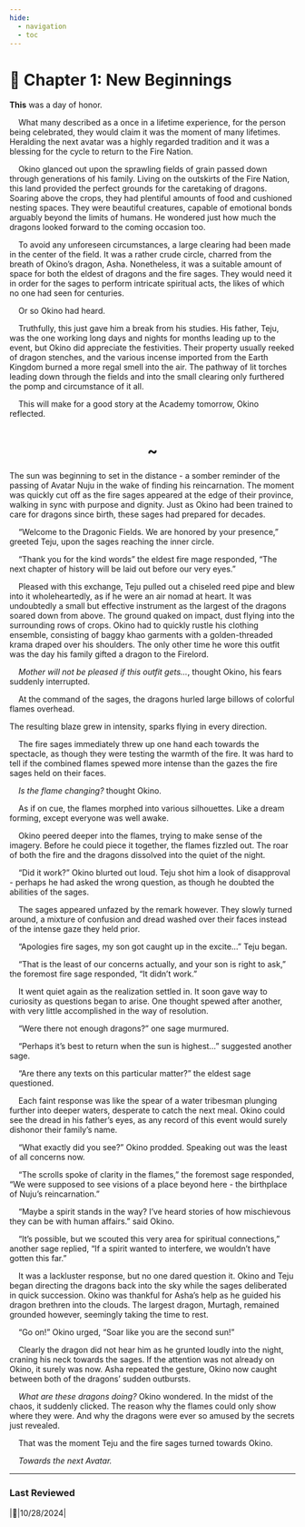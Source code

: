 ```yaml
---
hide:
  - navigation
  - toc
---
```


# :bookmark_tabs: Chapter 1: New Beginnings

__This__ was a day of honor.

&nbsp;&nbsp;&nbsp;&nbsp;What many described as a once in a lifetime experience, for the person being celebrated, they would claim it was the moment of many lifetimes. Heralding the next avatar was a highly regarded tradition and it was a blessing for the cycle to return to the Fire Nation. 

&nbsp;&nbsp;&nbsp;&nbsp;Okino glanced out upon the sprawling fields of grain passed down through generations of his family. Living on the outskirts of the Fire Nation, this land provided the perfect grounds for the caretaking of dragons. Soaring above the crops, they had plentiful amounts of food and cushioned nesting spaces. They were beautiful creatures, capable of emotional bonds arguably beyond the limits of humans. He wondered just how much the dragons looked forward to the coming occasion too.

&nbsp;&nbsp;&nbsp;&nbsp;To avoid any unforeseen circumstances, a large clearing had been made in the center of the field. It was a rather crude circle, charred from the breath of Okino’s dragon, Asha. Nonetheless, it was a suitable amount of space for both the eldest of dragons and the fire sages. They would need it in order for the sages to perform intricate spiritual acts, the likes of which no one had seen for centuries. 

&nbsp;&nbsp;&nbsp;&nbsp;Or so Okino had heard.

&nbsp;&nbsp;&nbsp;&nbsp;Truthfully, this just gave him a break from his studies. His father, Teju, was the one working long days and nights for months leading up to the event, but Okino did appreciate the festivities. Their property usually reeked of dragon stenches, and the various incense imported from the Earth Kingdom burned a more regal smell into the air. The pathway of lit torches leading down through the fields and into the small clearing only furthered the pomp and circumstance of it all.

&nbsp;&nbsp;&nbsp;&nbsp;This will make for a good story at the Academy tomorrow, Okino reflected. 

<center><h1>~</h1></center>

The sun was beginning to set in the distance - a somber reminder of the passing of Avatar Nuju in the wake of finding his reincarnation. The moment was quickly cut off as the fire sages appeared at the edge of their province, walking in sync with purpose and dignity. Just as Okino had been trained to care for dragons since birth, these sages had prepared for decades.

&nbsp;&nbsp;&nbsp;&nbsp;“Welcome to the Dragonic Fields. We are honored by your presence,” greeted Teju, upon the sages reaching the inner circle. 

&nbsp;&nbsp;&nbsp;&nbsp;“Thank you for the kind words” the eldest fire mage responded, “The next chapter of history will be laid out before our very eyes.”

&nbsp;&nbsp;&nbsp;&nbsp;Pleased with this exchange, Teju pulled out a chiseled reed pipe and blew into it wholeheartedly, as if he were an air nomad at heart. It was undoubtedly a small but effective instrument as the largest of the dragons soared down from above. The ground quaked on impact, dust flying into the surrounding rows of crops. Okino had to quickly rustle his clothing ensemble, consisting of baggy khao garments with a golden-threaded krama draped over his shoulders. The only other time he wore this outfit was the day his family gifted a dragon to the Firelord.

&nbsp;&nbsp;&nbsp;&nbsp;<i>Mother will not be pleased if this outfit gets…</i>, thought Okino, his fears suddenly interrupted.

&nbsp;&nbsp;&nbsp;&nbsp;At the command of the sages, the dragons hurled large billows of colorful flames overhead. 

The resulting blaze grew in intensity, sparks flying in every direction.

&nbsp;&nbsp;&nbsp;&nbsp;The fire sages immediately threw up one hand each towards the spectacle, as though they were testing the warmth of the fire. It was hard to tell if the combined flames spewed more intense than the gazes the fire sages held on their faces.

&nbsp;&nbsp;&nbsp;&nbsp;<i>Is the flame changing?</i> thought Okino.

&nbsp;&nbsp;&nbsp;&nbsp;As if on cue, the flames morphed into various silhouettes. Like a dream forming, except everyone was well awake.

&nbsp;&nbsp;&nbsp;&nbsp;Okino peered deeper into the flames, trying to make sense of the imagery. Before he could piece it together, the flames fizzled out. The roar of both the fire and the dragons dissolved into the quiet of the night.

&nbsp;&nbsp;&nbsp;&nbsp;“Did it work?” Okino blurted out loud. Teju shot him a look of disapproval - perhaps he had asked the wrong question, as though he doubted the abilities of the sages.

&nbsp;&nbsp;&nbsp;&nbsp;The sages appeared unfazed by the remark however. They slowly turned around, a mixture of confusion and dread washed over their faces instead of the intense gaze they held prior.

&nbsp;&nbsp;&nbsp;&nbsp;“Apologies fire sages, my son got caught up in the excite…” Teju began.

&nbsp;&nbsp;&nbsp;&nbsp;“That is the least of our concerns actually, and your son is right to ask,” the foremost fire sage responded, “It didn’t work.”

&nbsp;&nbsp;&nbsp;&nbsp;It went quiet again as the realization settled in. It soon gave way to curiosity as questions began to arise. One thought spewed after another, with very little accomplished in the way of resolution.

&nbsp;&nbsp;&nbsp;&nbsp;“Were there not enough dragons?” one sage murmured.

&nbsp;&nbsp;&nbsp;&nbsp;“Perhaps it’s best to return when the sun is highest…” suggested another sage.

&nbsp;&nbsp;&nbsp;&nbsp;“Are there any texts on this particular matter?” the eldest sage questioned.

&nbsp;&nbsp;&nbsp;&nbsp;Each faint response was like the spear of a water tribesman plunging further into deeper waters, desperate to catch the next meal. Okino could see the dread in his father’s eyes, as any record of this event would surely dishonor their family’s name.

&nbsp;&nbsp;&nbsp;&nbsp;“What exactly did you see?” Okino prodded. Speaking out was the least of all concerns now.

&nbsp;&nbsp;&nbsp;&nbsp;“The scrolls spoke of clarity in the flames,” the foremost sage responded, “We were supposed to see visions of a place beyond here - the birthplace of Nuju’s reincarnation.”

&nbsp;&nbsp;&nbsp;&nbsp;“Maybe a spirit stands in the way? I’ve heard stories of how mischievous they can be with human affairs.” said Okino.

&nbsp;&nbsp;&nbsp;&nbsp;“It’s possible, but we scouted this very area for spiritual connections,” another sage replied, “If a spirit wanted to interfere, we wouldn’t have gotten this far.”

&nbsp;&nbsp;&nbsp;&nbsp;It was a lackluster response, but no one dared question it. Okino and Teju began directing the dragons back into the sky while the sages deliberated in quick succession. Okino was thankful for Asha’s help as he guided his dragon brethren into the clouds. The largest dragon, Murtagh, remained grounded however, seemingly taking the time to rest.

&nbsp;&nbsp;&nbsp;&nbsp;“Go on!” Okino urged, “Soar like you are the second sun!”

&nbsp;&nbsp;&nbsp;&nbsp;Clearly the dragon did not hear him as he grunted loudly into the night, craning his neck towards the sages. If the attention was not already on Okino, it surely was now. Asha repeated the gesture, Okino now caught between both of the dragons’ sudden outbursts.

&nbsp;&nbsp;&nbsp;&nbsp;<i>What are these dragons doing?</i> Okino wondered. In the midst of the chaos, it suddenly clicked. The reason why the flames could only show where they were. And why the dragons were ever so amused by the secrets just revealed.

&nbsp;&nbsp;&nbsp;&nbsp;That was the moment Teju and the fire sages turned towards Okino.

&nbsp;&nbsp;&nbsp;&nbsp;<i>Towards the next Avatar.</i>

---

### Last Reviewed

|:pencil:|10/28/2024|
